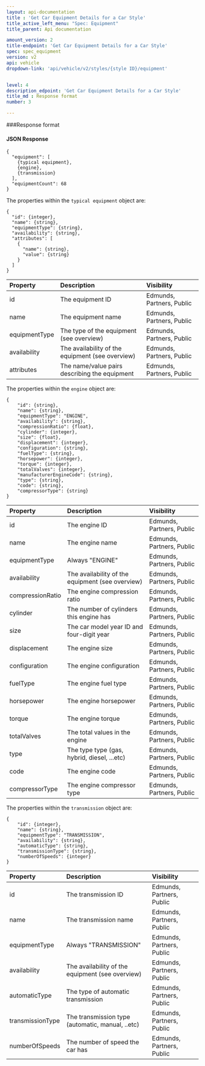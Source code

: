 ```yaml
---
layout: api-documentation
title : 'Get Car Equipment Details for a Car Style'
title_active_left_menu: "Spec: Equipment"
title_parent: Api documentation

amount_version: 2
title-endpoint: 'Get Car Equipment Details for a Car Style'
spec: spec_equipment
version: v2
api: vehicle
dropdown-link: 'api/vehicle/v2/styles/{style ID}/equipment'


level: 4
description_edpoint: 'Get Car Equipment Details for a Car Style'
title_md : Response format
number: 3

---
```


###Response format

#### JSON Response

	{
	  "equipment": [
	    {typical equipment},
	    {engine},
	    {transmission}
	  ],
	  "equipmentCount": 68
	}

The properties within the <code>typical equipment</code> object are:

	{
      "id": {integer},
      "name": {string},
      "equipmentType": {string},
      "availability": {string},
      "attributes": [
        {
          "name": {string},
          "value": {string}
        }
      ]
    }

| Property      	| Description                         					| Visibility                |
|:------------------|:------------------------------------------------------|:------------------------- |
| id		    	| The equipment ID										| Edmunds, Partners, Public |
| name		    	| The equipment name									| Edmunds, Partners, Public |
| equipmentType		| The type of the equipment (see overview)				| Edmunds, Partners, Public |
| availability		| The availability of the equipment (see overview)		| Edmunds, Partners, Public |
| attributes	    | The name/value pairs describing the equipment			| Edmunds, Partners, Public |

The properties within the <code>engine</code> object are:

	{
		"id": {string},
	    "name": {string},
		"equipmentType": "ENGINE",
	    "availability": {string},
	    "compressionRatio": {float},
	    "cylinder": {integer},
	    "size": {float},
	    "displacement": {integer},
	    "configuration": {string},
	    "fuelType": {string},
	    "horsepower": {integer},
	    "torque": {integer},
	    "totalValves": {integer},
	    "manufacturerEngineCode": {string},
	    "type": {string},
	    "code": {string},
	    "compressorType": {string}
	}

| Property      	| Description                         					| Visibility                |
|:------------------|:------------------------------------------------------|:------------------------- |
| id		    	| The engine ID											| Edmunds, Partners, Public |
| name		    	| The engine name										| Edmunds, Partners, Public |
| equipmentType		| Always "ENGINE"										| Edmunds, Partners, Public |
| availability		| The availability of the equipment (see overview)		| Edmunds, Partners, Public |
| compressionRatio	| The engine compression ratio							| Edmunds, Partners, Public |
| cylinder		    | The number of cylinders this engine has				| Edmunds, Partners, Public |
| size			    | The car model year ID and four-digit year				| Edmunds, Partners, Public |
| displacement	    | The engine size										| Edmunds, Partners, Public |
| configuration		| The engine configuration								| Edmunds, Partners, Public |
| fuelType	        | The engine fuel type									| Edmunds, Partners, Public |
| horsepower	    | The engine horsepower									| Edmunds, Partners, Public |
| torque			| The engine torque										| Edmunds, Partners, Public |
| totalValves	    | The total values in the engine 						| Edmunds, Partners, Public |
| type			    | The type type (gas, hybrid, diesel, ...etc)			| Edmunds, Partners, Public |
| code			    | The engine code										| Edmunds, Partners, Public |
| compressorType	| The engine compressor type							| Edmunds, Partners, Public |

The properties within the <code>transmission</code> object are:

	{
		"id": {integer},
    	"name": {string},
		"equipmentType": "TRANSMISSION",
	    "availability": {string},
    	"automaticType": {string},
    	"transmissionType": {string},
    	"numberOfSpeeds": {integer}
	}

| Property      	| Description                         					| Visibility                |
|:------------------|:------------------------------------------------------|:------------------------- |
| id		    	| The transmission ID									| Edmunds, Partners, Public |
| name		    	| The transmission name									| Edmunds, Partners, Public |
| equipmentType		| Always "TRANSMISSION"									| Edmunds, Partners, Public |
| availability		| The availability of the equipment (see overview)		| Edmunds, Partners, Public |
| automaticType		| The type of automatic transmission					| Edmunds, Partners, Public |
| transmissionType  | The transmission type (automatic, manual, ..etc)		| Edmunds, Partners, Public |
| numberOfSpeeds    | The number of speed the car has						| Edmunds, Partners, Public |

